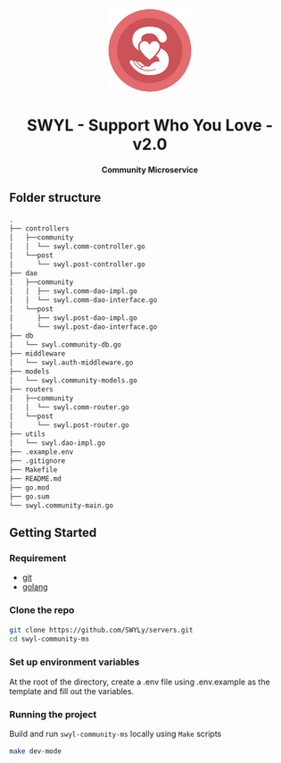 <p align="center">
<br />
<a href="https://github.com/SWYLy/servers"><img src="https://github.com/SWYLy/materials/blob/master/logo.svg?raw=true" width="150" alt=""/></a>
<h1 align="center">SWYL - Support Who You Love - v2.0</h1>
<h4 align="center">Community Microservice</h4>

## Folder structure

    .
    ├── controllers
    │   ├──community
    │   │  └── swyl.comm-controller.go
    │   └──post
    │      └── swyl.post-controller.go
    ├── dao
    │   ├──community
    │   │  ├── swyl.comm-dao-impl.go
    │   │  └── swyl.comm-dao-interface.go
    │   └──post
    │      ├── swyl.post-dao-impl.go
    │      └── swyl.post-dao-interface.go
    ├── db
    │   └── swyl.community-db.go
    ├── middleware
    │   └── swyl.auth-middleware.go
    ├── models
    │   └── swyl.community-models.go
    ├── routers
    │   ├──community
    │   │  └── swyl.comm-router.go
    │   └──post
    │      └── swyl.post-router.go
    ├── utils
    │   └── swyl.dao-impl.go
    ├── .example.env
    ├── .gitignore
    ├── Makefile
    ├── README.md
    ├── go.mod
    ├── go.sum
    └── swyl.community-main.go

## Getting Started

### Requirement

- [git](https://git-scm.com/)
- [golang](https://go.dev/)
<!-- - [docker](https://www.docker.com/) -->

### Clone the repo

```bash
git clone https://github.com/SWYLy/servers.git
cd swyl-community-ms
```

### Set up environment variables

At the root of the directory, create a .env file using .env.example as the template and fill out the variables.

### Running the project

Build and run `swyl-community-ms` locally using `Make` scripts

```bash
make dev-mode
```

<!-- 2. Build and run `agent` on Docker using `Make` scripts

```bash
make build-app
``` -->
